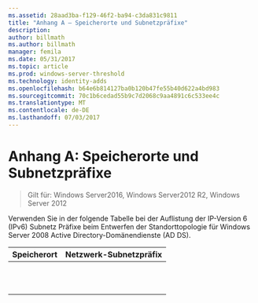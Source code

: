 ```yaml
---
ms.assetid: 28aad3ba-f129-46f2-ba94-c3da831c9811
title: "Anhang A – Speicherorte und Subnetzpräfixe"
description: 
author: billmath
ms.author: billmath
manager: femila
ms.date: 05/31/2017
ms.topic: article
ms.prod: windows-server-threshold
ms.technology: identity-adds
ms.openlocfilehash: b64e6b814127ba0b120b47fe55b40d622a4bd983
ms.sourcegitcommit: 70c1b6cedad55b9c7d2068c9aa4891c6c533ee4c
ms.translationtype: MT
ms.contentlocale: de-DE
ms.lasthandoff: 07/03/2017
---
```

# <a name="appendix-a-locations-and-subnet-prefixes"></a>Anhang A: Speicherorte und Subnetzpräfixe

>Gilt für: Windows Server2016, Windows Server2012 R2, Windows Server 2012

Verwenden Sie in der folgende Tabelle bei der Auflistung der IP-Version 6 (IPv6) Subnetz Präfixe beim Entwerfen der Standorttopologie für Windows Server 2008 Active Directory-Domänendienste (AD DS).  
  
|Speicherort|Netzwerk-Subnetzpräfix|  
|------------|-------------------------|  
|||  
|||  
|||  
|||  
|||  
|||  
|||  
|||  
|||  
|||  
|||  
  


